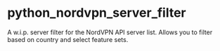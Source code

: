 # python_nordvpn_server_filter
A w.i.p. server filter for the NordVPN API server list. Allows you to filter based on country and select feature sets. 
